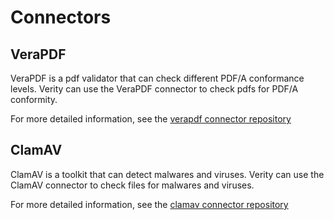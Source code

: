 # Connectors

## VeraPDF
VeraPDF is a pdf validator that can check different PDF/A conformance levels. 
Verity can use the VeraPDF connector to check pdfs for PDF/A conformity.

For more detailed information, see the [verapdf connector repository](https://github.com/digital-blueprint/relay-verity-connector-verapdf-bundle)

## ClamAV
ClamAV is a toolkit that can detect malwares and viruses. 
Verity can use the ClamAV connector to check files for malwares and viruses.

For more detailed information, see the [clamav connector repository](https://github.com/digital-blueprint/relay-verity-connector-clamav-bundle) 

